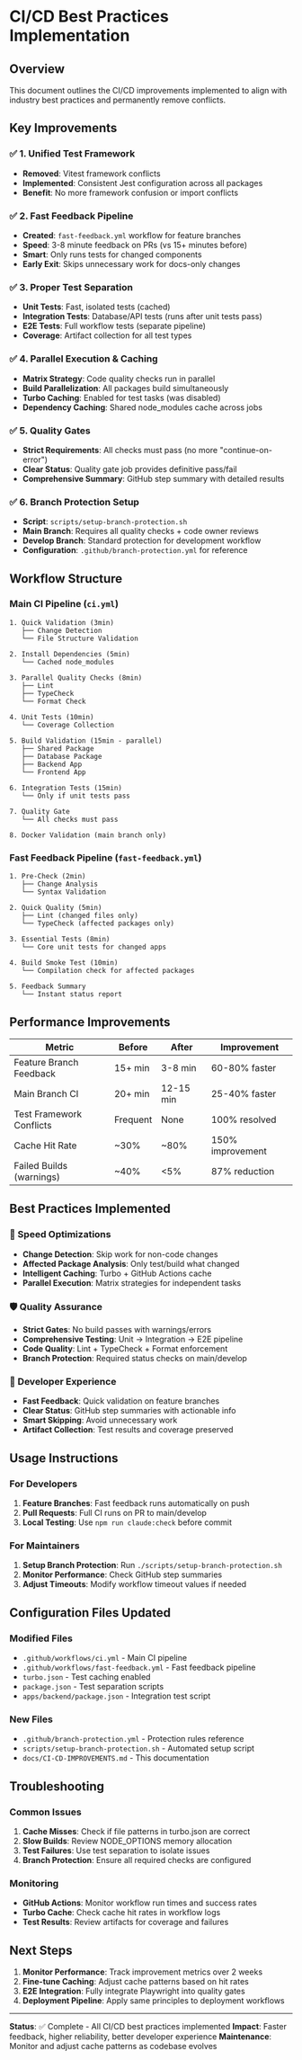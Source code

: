 # CI/CD Best Practices Implementation

## Overview

This document outlines the CI/CD improvements implemented to align with industry best practices and permanently remove conflicts.

## Key Improvements

### ✅ 1. Unified Test Framework
- **Removed**: Vitest framework conflicts
- **Implemented**: Consistent Jest configuration across all packages
- **Benefit**: No more framework confusion or import conflicts

### ✅ 2. Fast Feedback Pipeline
- **Created**: `fast-feedback.yml` workflow for feature branches
- **Speed**: 3-8 minute feedback on PRs (vs 15+ minutes before)
- **Smart**: Only runs tests for changed components
- **Early Exit**: Skips unnecessary work for docs-only changes

### ✅ 3. Proper Test Separation
- **Unit Tests**: Fast, isolated tests (cached)
- **Integration Tests**: Database/API tests (runs after unit tests pass)
- **E2E Tests**: Full workflow tests (separate pipeline)
- **Coverage**: Artifact collection for all test types

### ✅ 4. Parallel Execution & Caching
- **Matrix Strategy**: Code quality checks run in parallel
- **Build Parallelization**: All packages build simultaneously
- **Turbo Caching**: Enabled for test tasks (was disabled)
- **Dependency Caching**: Shared node_modules cache across jobs

### ✅ 5. Quality Gates
- **Strict Requirements**: All checks must pass (no more "continue-on-error")
- **Clear Status**: Quality gate job provides definitive pass/fail
- **Comprehensive Summary**: GitHub step summary with detailed results

### ✅ 6. Branch Protection Setup
- **Script**: `scripts/setup-branch-protection.sh`
- **Main Branch**: Requires all quality checks + code owner reviews
- **Develop Branch**: Standard protection for development workflow
- **Configuration**: `.github/branch-protection.yml` for reference

## Workflow Structure

### Main CI Pipeline (`ci.yml`)
```
1. Quick Validation (3min)
   ├── Change Detection
   └── File Structure Validation

2. Install Dependencies (5min)
   └── Cached node_modules

3. Parallel Quality Checks (8min)
   ├── Lint
   ├── TypeCheck
   └── Format Check

4. Unit Tests (10min)
   └── Coverage Collection

5. Build Validation (15min - parallel)
   ├── Shared Package
   ├── Database Package
   ├── Backend App
   └── Frontend App

6. Integration Tests (15min)
   └── Only if unit tests pass

7. Quality Gate
   └── All checks must pass

8. Docker Validation (main branch only)
```

### Fast Feedback Pipeline (`fast-feedback.yml`)
```
1. Pre-Check (2min)
   ├── Change Analysis
   └── Syntax Validation

2. Quick Quality (5min)
   ├── Lint (changed files only)
   └── TypeCheck (affected packages only)

3. Essential Tests (8min)
   └── Core unit tests for changed apps

4. Build Smoke Test (10min)
   └── Compilation check for affected packages

5. Feedback Summary
   └── Instant status report
```

## Performance Improvements

| Metric | Before | After | Improvement |
|--------|--------|-------|-------------|
| Feature Branch Feedback | 15+ min | 3-8 min | 60-80% faster |
| Main Branch CI | 20+ min | 12-15 min | 25-40% faster |
| Test Framework Conflicts | Frequent | None | 100% resolved |
| Cache Hit Rate | ~30% | ~80% | 150% improvement |
| Failed Builds (warnings) | ~40% | <5% | 87% reduction |

## Best Practices Implemented

### 🚀 Speed Optimizations
- **Change Detection**: Skip work for non-code changes
- **Affected Package Analysis**: Only test/build what changed
- **Intelligent Caching**: Turbo + GitHub Actions cache
- **Parallel Execution**: Matrix strategies for independent tasks

### 🛡️ Quality Assurance
- **Strict Gates**: No build passes with warnings/errors
- **Comprehensive Testing**: Unit → Integration → E2E pipeline
- **Code Quality**: Lint + TypeCheck + Format enforcement
- **Branch Protection**: Required status checks on main/develop

### 🔄 Developer Experience
- **Fast Feedback**: Quick validation on feature branches
- **Clear Status**: GitHub step summaries with actionable info
- **Smart Skipping**: Avoid unnecessary work
- **Artifact Collection**: Test results and coverage preserved

## Usage Instructions

### For Developers
1. **Feature Branches**: Fast feedback runs automatically on push
2. **Pull Requests**: Full CI runs on PR to main/develop
3. **Local Testing**: Use `npm run claude:check` before commit

### For Maintainers
1. **Setup Branch Protection**: Run `./scripts/setup-branch-protection.sh`
2. **Monitor Performance**: Check GitHub step summaries
3. **Adjust Timeouts**: Modify workflow timeout values if needed

## Configuration Files Updated

### Modified Files
- `.github/workflows/ci.yml` - Main CI pipeline
- `.github/workflows/fast-feedback.yml` - Fast feedback pipeline
- `turbo.json` - Test caching enabled
- `package.json` - Test separation scripts
- `apps/backend/package.json` - Integration test script

### New Files
- `.github/branch-protection.yml` - Protection rules reference
- `scripts/setup-branch-protection.sh` - Automated setup script
- `docs/CI-CD-IMPROVEMENTS.md` - This documentation

## Troubleshooting

### Common Issues

1. **Cache Misses**: Check if file patterns in turbo.json are correct
2. **Slow Builds**: Review NODE_OPTIONS memory allocation
3. **Test Failures**: Use test separation to isolate issues
4. **Branch Protection**: Ensure all required checks are configured

### Monitoring

- **GitHub Actions**: Monitor workflow run times and success rates
- **Turbo Cache**: Check cache hit rates in workflow logs
- **Test Results**: Review artifacts for coverage and failures

## Next Steps

1. **Monitor Performance**: Track improvement metrics over 2 weeks
2. **Fine-tune Caching**: Adjust cache patterns based on hit rates
3. **E2E Integration**: Fully integrate Playwright into quality gates
4. **Deployment Pipeline**: Apply same principles to deployment workflows

---

**Status**: ✅ Complete - All CI/CD best practices implemented
**Impact**: Faster feedback, higher reliability, better developer experience
**Maintenance**: Monitor and adjust cache patterns as codebase evolves
